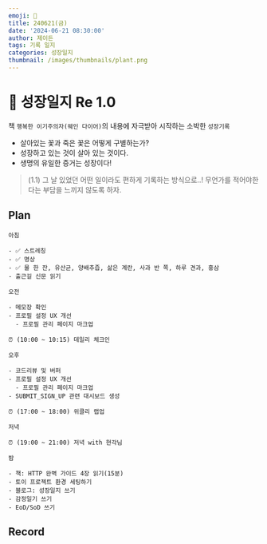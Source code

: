 ```yaml
---
emoji: 🌱
title: 240621(금)
date: '2024-06-21 08:30:00'
author: 제이든
tags: 기록 일지
categories: 성장일지
thumbnail: /images/thumbnails/plant.png
---
```


# 🌱 성장일지 Re 1.0

책 `행복한 이기주의자(웨인 다이어)`의 내용에 자극받아 시작하는 소박한 `성장기록`

- 살아있는 꽃과 죽은 꽃은 어떻게 구별하는가?
- 성장하고 있는 것이 살아 있는 것이다.
- 생명의 유일한 증거는 성장이다!

> (1.1) 그 날 있었던 어떤 일이라도 편하게 기록하는 방식으로..! 무언가를 적어야한다는 부담을 느끼지 않도록 하자.

## Plan

```plaintext
아침

- ✅ 스트레칭
- ✅ 명상
- ✅ 물 한 잔, 유산균, 양배추즙, 삶은 계란, 사과 반 쪽, 하루 견과, 홍삼
- 출근길 신문 읽기

오전

- 메모장 확인
- 프로필 설정 UX 개선
  - 프로필 관리 페이지 마크업

⏰ (10:00 ~ 10:15) 데일리 체크인

오후

- 코드리뷰 및 버퍼
- 프로필 설정 UX 개선
  - 프로필 관리 페이지 마크업
- SUBMIT_SIGN_UP 관련 대시보드 생성

⏰ (17:00 ~ 18:00) 위클리 랩업

저녁

⏰ (19:00 ~ 21:00) 저녁 with 현각님

밤

- 책: HTTP 완벽 가이드 4장 읽기(15분)
- 토이 프로젝트 환경 세팅하기
- 블로그: 성장일지 쓰기
- 감정일기 쓰기
- EoD/SoD 쓰기
```

## Record
